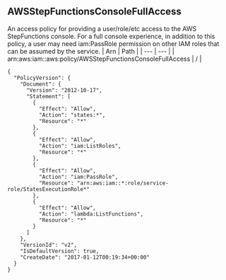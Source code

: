 
## AWSStepFunctionsConsoleFullAccess
An access policy for providing a user/role/etc access to the AWS StepFunctions console. For a full console experience, in addition to this policy, a user may need iam:PassRole permission on other IAM roles that can be assumed by the service.
| Arn | Path |
| --- | --- |
| arn:aws:iam::aws:policy/AWSStepFunctionsConsoleFullAccess | / |
```
{
  "PolicyVersion": {
    "Document": {
      "Version": "2012-10-17",
      "Statement": [
        {
          "Effect": "Allow",
          "Action": "states:*",
          "Resource": "*"
        },
        {
          "Effect": "Allow",
          "Action": "iam:ListRoles",
          "Resource": "*"
        },
        {
          "Effect": "Allow",
          "Action": "iam:PassRole",
          "Resource": "arn:aws:iam::*:role/service-role/StatesExecutionRole*"
        },
        {
          "Effect": "Allow",
          "Action": "lambda:ListFunctions",
          "Resource": "*"
        }
      ]
    },
    "VersionId": "v2",
    "IsDefaultVersion": true,
    "CreateDate": "2017-01-12T00:19:34+00:00"
  }
}
```
